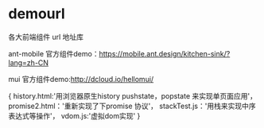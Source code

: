 # demourl
各大前端组件 url 地址库


ant-mobile 官方组件demo：https://mobile.ant.design/kitchen-sink/?lang=zh-CN

mui        官方组件demo:http://dcloud.io/hellomui/



{
  history.html:'用浏览器原生history pushstate，popstate 来实现单页面应用'，
  promise2.html：'重新实现了下promise 协议'，
  stackTest.js：'用栈来实现中序表达式等操作'，
  vdom.js:'虚拟dom实现'
}

